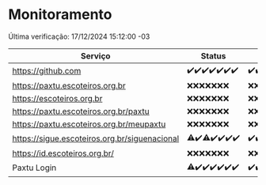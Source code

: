 # Monitoramento

Última verificação: 17/12/2024 15:12:00 -03

|Serviço|Status|Últimas 24h|
|---|---|---|
|https://github.com|<span title="2024-12-10: OK=23">✔️</span><span title="2024-12-11: OK=23">✔️</span><span title="2024-12-12: OK=23">✔️</span><span title="2024-12-13: OK=23">✔️</span><span title="2024-12-14: OK=23">✔️</span><span title="2024-12-15: OK=23">✔️</span><span title="2024-12-16: OK=17">✔️</span>|<span title="16/12/2024 15:12:00 -03 : 200">✔️</span><span title="16/12/2024 16:07:00 -03 : 200">✔️</span><span title="16/12/2024 17:10:00 -03 : 200">✔️</span><span title="16/12/2024 18:07:00 -03 : 200">✔️</span><span title="16/12/2024 19:07:00 -03 : 200">✔️</span><span title="16/12/2024 20:08:00 -03 : 200">✔️</span><span title="16/12/2024 21:44:00 -03 : 200">✔️</span><span title="16/12/2024 23:20:00 -03 : 200">✔️</span><span title="17/12/2024 00:26:00 -03 : 200">✔️</span><span title="17/12/2024 01:11:00 -03 : 200">✔️</span><span title="17/12/2024 02:09:00 -03 : 200">✔️</span><span title="17/12/2024 03:12:00 -03 : 200">✔️</span><span title="17/12/2024 04:09:00 -03 : 200">✔️</span><span title="17/12/2024 05:12:00 -03 : 200">✔️</span><span title="17/12/2024 06:09:00 -03 : 200">✔️</span><span title="17/12/2024 07:09:00 -03 : 200">✔️</span><span title="17/12/2024 08:07:00 -03 : 200">✔️</span><span title="17/12/2024 09:16:00 -03 : 200">✔️</span><span title="17/12/2024 10:21:00 -03 : 200">✔️</span><span title="17/12/2024 11:09:00 -03 : 200">✔️</span><span title="17/12/2024 12:09:00 -03 : 200">✔️</span><span title="17/12/2024 13:11:00 -03 : 200">✔️</span><span title="17/12/2024 14:08:00 -03 : 200">✔️</span><span title="17/12/2024 15:12:00 -03 : 200">✔️</span>|
|https://paxtu.escoteiros.org.br|<span title="2024-12-10: Falhas=23">❌</span><span title="2024-12-11: Falhas=23">❌</span><span title="2024-12-12: Falhas=23">❌</span><span title="2024-12-13: Falhas=23">❌</span><span title="2024-12-14: Falhas=23">❌</span><span title="2024-12-15: Falhas=23">❌</span><span title="2024-12-16: Falhas=17">❌</span>|<span title="16/12/2024 15:12:00 -03 : 403">❌</span><span title="16/12/2024 16:07:00 -03 : 403">❌</span><span title="16/12/2024 17:10:00 -03 : 403">❌</span><span title="16/12/2024 18:07:00 -03 : 403">❌</span><span title="16/12/2024 19:07:00 -03 : 403">❌</span><span title="16/12/2024 20:08:00 -03 : 403">❌</span><span title="16/12/2024 21:44:00 -03 : 403">❌</span><span title="16/12/2024 23:20:00 -03 : 403">❌</span><span title="17/12/2024 00:26:00 -03 : 403">❌</span><span title="17/12/2024 01:11:00 -03 : 403">❌</span><span title="17/12/2024 02:09:00 -03 : 403">❌</span><span title="17/12/2024 03:12:00 -03 : 403">❌</span><span title="17/12/2024 04:09:00 -03 : 403">❌</span><span title="17/12/2024 05:12:00 -03 : 403">❌</span><span title="17/12/2024 06:09:00 -03 : 403">❌</span><span title="17/12/2024 07:09:00 -03 : 403">❌</span><span title="17/12/2024 08:07:00 -03 : 403">❌</span><span title="17/12/2024 09:16:00 -03 : 403">❌</span><span title="17/12/2024 10:21:00 -03 : 403">❌</span><span title="17/12/2024 11:09:00 -03 : 403">❌</span><span title="17/12/2024 12:09:00 -03 : 403">❌</span><span title="17/12/2024 13:11:00 -03 : 403">❌</span><span title="17/12/2024 14:08:00 -03 : 403">❌</span><span title="17/12/2024 15:12:00 -03 : 403">❌</span>|
|https://escoteiros.org.br|<span title="2024-12-10: Falhas=23">❌</span><span title="2024-12-11: Falhas=23">❌</span><span title="2024-12-12: Falhas=23">❌</span><span title="2024-12-13: Falhas=23">❌</span><span title="2024-12-14: Falhas=23">❌</span><span title="2024-12-15: Falhas=23">❌</span><span title="2024-12-16: Falhas=17">❌</span>|<span title="16/12/2024 15:12:00 -03 : 403">❌</span><span title="16/12/2024 16:07:00 -03 : 403">❌</span><span title="16/12/2024 17:10:00 -03 : 403">❌</span><span title="16/12/2024 18:07:00 -03 : 403">❌</span><span title="16/12/2024 19:07:00 -03 : 403">❌</span><span title="16/12/2024 20:08:00 -03 : 403">❌</span><span title="16/12/2024 21:44:00 -03 : 403">❌</span><span title="16/12/2024 23:20:00 -03 : 403">❌</span><span title="17/12/2024 00:26:00 -03 : 403">❌</span><span title="17/12/2024 01:11:00 -03 : 403">❌</span><span title="17/12/2024 02:09:00 -03 : 403">❌</span><span title="17/12/2024 03:12:00 -03 : 403">❌</span><span title="17/12/2024 04:09:00 -03 : 403">❌</span><span title="17/12/2024 05:12:00 -03 : 403">❌</span><span title="17/12/2024 06:09:00 -03 : 403">❌</span><span title="17/12/2024 07:09:00 -03 : 403">❌</span><span title="17/12/2024 08:07:00 -03 : 403">❌</span><span title="17/12/2024 09:16:00 -03 : 403">❌</span><span title="17/12/2024 10:21:00 -03 : 403">❌</span><span title="17/12/2024 11:09:00 -03 : 403">❌</span><span title="17/12/2024 12:09:00 -03 : 403">❌</span><span title="17/12/2024 13:11:00 -03 : 403">❌</span><span title="17/12/2024 14:08:00 -03 : 403">❌</span><span title="17/12/2024 15:12:00 -03 : 403">❌</span>|
|https://paxtu.escoteiros.org.br/paxtu|<span title="2024-12-10: Falhas=23">❌</span><span title="2024-12-11: Falhas=23">❌</span><span title="2024-12-12: Falhas=23">❌</span><span title="2024-12-13: Falhas=23">❌</span><span title="2024-12-14: Falhas=23">❌</span><span title="2024-12-15: Falhas=23">❌</span><span title="2024-12-16: Falhas=17">❌</span>|<span title="16/12/2024 15:12:00 -03 : 403">❌</span><span title="16/12/2024 16:07:00 -03 : 403">❌</span><span title="16/12/2024 17:10:00 -03 : 403">❌</span><span title="16/12/2024 18:07:00 -03 : 403">❌</span><span title="16/12/2024 19:07:00 -03 : 403">❌</span><span title="16/12/2024 20:08:00 -03 : 403">❌</span><span title="16/12/2024 21:44:00 -03 : 403">❌</span><span title="16/12/2024 23:20:00 -03 : 403">❌</span><span title="17/12/2024 00:26:00 -03 : 403">❌</span><span title="17/12/2024 01:11:00 -03 : 403">❌</span><span title="17/12/2024 02:09:00 -03 : 403">❌</span><span title="17/12/2024 03:12:00 -03 : 403">❌</span><span title="17/12/2024 04:09:00 -03 : 403">❌</span><span title="17/12/2024 05:12:00 -03 : 403">❌</span><span title="17/12/2024 06:09:00 -03 : 403">❌</span><span title="17/12/2024 07:09:00 -03 : 403">❌</span><span title="17/12/2024 08:07:00 -03 : 403">❌</span><span title="17/12/2024 09:16:00 -03 : 403">❌</span><span title="17/12/2024 10:21:00 -03 : 403">❌</span><span title="17/12/2024 11:09:00 -03 : 403">❌</span><span title="17/12/2024 12:09:00 -03 : 403">❌</span><span title="17/12/2024 13:11:00 -03 : 403">❌</span><span title="17/12/2024 14:08:00 -03 : 403">❌</span><span title="17/12/2024 15:12:00 -03 : 403">❌</span>|
|https://paxtu.escoteiros.org.br/meupaxtu|<span title="2024-12-10: Falhas=23">❌</span><span title="2024-12-11: Falhas=23">❌</span><span title="2024-12-12: Falhas=23">❌</span><span title="2024-12-13: Falhas=23">❌</span><span title="2024-12-14: Falhas=23">❌</span><span title="2024-12-15: Falhas=23">❌</span><span title="2024-12-16: Falhas=17">❌</span>|<span title="16/12/2024 15:12:00 -03 : 403">❌</span><span title="16/12/2024 16:07:00 -03 : 403">❌</span><span title="16/12/2024 17:10:00 -03 : 403">❌</span><span title="16/12/2024 18:07:00 -03 : 403">❌</span><span title="16/12/2024 19:07:00 -03 : 403">❌</span><span title="16/12/2024 20:08:00 -03 : 403">❌</span><span title="16/12/2024 21:44:00 -03 : 403">❌</span><span title="16/12/2024 23:20:00 -03 : 403">❌</span><span title="17/12/2024 00:26:00 -03 : 403">❌</span><span title="17/12/2024 01:11:00 -03 : 403">❌</span><span title="17/12/2024 02:09:00 -03 : 403">❌</span><span title="17/12/2024 03:12:00 -03 : 403">❌</span><span title="17/12/2024 04:09:00 -03 : 403">❌</span><span title="17/12/2024 05:12:00 -03 : 403">❌</span><span title="17/12/2024 06:09:00 -03 : 403">❌</span><span title="17/12/2024 07:09:00 -03 : 403">❌</span><span title="17/12/2024 08:07:00 -03 : 403">❌</span><span title="17/12/2024 09:16:00 -03 : 403">❌</span><span title="17/12/2024 10:21:00 -03 : 403">❌</span><span title="17/12/2024 11:09:00 -03 : 403">❌</span><span title="17/12/2024 12:09:00 -03 : 403">❌</span><span title="17/12/2024 13:11:00 -03 : 403">❌</span><span title="17/12/2024 14:08:00 -03 : 403">❌</span><span title="17/12/2024 15:12:00 -03 : 403">❌</span>|
|https://sigue.escoteiros.org.br/siguenacional|<span title="2024-12-10: OK=22, Falhas=1">⚠️</span><span title="2024-12-11: OK=23">✔️</span><span title="2024-12-12: OK=21, Falhas=2">⚠️</span><span title="2024-12-13: OK=23">✔️</span><span title="2024-12-14: OK=23">✔️</span><span title="2024-12-15: OK=23">✔️</span><span title="2024-12-16: OK=17">✔️</span>|<span title="16/12/2024 15:12:00 -03 : 200">✔️</span><span title="16/12/2024 16:07:00 -03 : 200">✔️</span><span title="16/12/2024 17:10:00 -03 : 200">✔️</span><span title="16/12/2024 18:07:00 -03 : 200">✔️</span><span title="16/12/2024 19:07:00 -03 : 200">✔️</span><span title="16/12/2024 20:08:00 -03 : 200">✔️</span><span title="16/12/2024 21:44:00 -03 : 200">✔️</span><span title="16/12/2024 23:20:00 -03 : 200">✔️</span><span title="17/12/2024 00:26:00 -03 : 200">✔️</span><span title="17/12/2024 01:11:00 -03 : 200">✔️</span><span title="17/12/2024 02:09:00 -03 : 200">✔️</span><span title="17/12/2024 03:12:00 -03 : 200">✔️</span><span title="17/12/2024 04:09:00 -03 : 200">✔️</span><span title="17/12/2024 05:12:00 -03 : 200">✔️</span><span title="17/12/2024 06:09:00 -03 : 200">✔️</span><span title="17/12/2024 07:09:00 -03 : 200">✔️</span><span title="17/12/2024 08:07:00 -03 : 200">✔️</span><span title="17/12/2024 09:16:00 -03 : 200">✔️</span><span title="17/12/2024 10:21:00 -03 : 200">✔️</span><span title="17/12/2024 11:09:00 -03 : 200">✔️</span><span title="17/12/2024 12:09:00 -03 : 200">✔️</span><span title="17/12/2024 13:11:00 -03 : 200">✔️</span><span title="17/12/2024 14:08:00 -03 : 200">✔️</span><span title="17/12/2024 15:12:00 -03 : 200">✔️</span>|
|https://id.escoteiros.org.br/|<span title="2024-12-10: Falhas=23">❌</span><span title="2024-12-11: Falhas=23">❌</span><span title="2024-12-12: Falhas=23">❌</span><span title="2024-12-13: Falhas=23">❌</span><span title="2024-12-14: Falhas=23">❌</span><span title="2024-12-15: Falhas=23">❌</span><span title="2024-12-16: Falhas=17">❌</span>|<span title="16/12/2024 15:12:00 -03 : 403">❌</span><span title="16/12/2024 16:07:00 -03 : 403">❌</span><span title="16/12/2024 17:10:00 -03 : 403">❌</span><span title="16/12/2024 18:07:00 -03 : 403">❌</span><span title="16/12/2024 19:07:00 -03 : 403">❌</span><span title="16/12/2024 20:08:00 -03 : 403">❌</span><span title="16/12/2024 21:44:00 -03 : 403">❌</span><span title="16/12/2024 23:20:00 -03 : 403">❌</span><span title="17/12/2024 00:26:00 -03 : 403">❌</span><span title="17/12/2024 01:11:00 -03 : 403">❌</span><span title="17/12/2024 02:09:00 -03 : 403">❌</span><span title="17/12/2024 03:12:00 -03 : 403">❌</span><span title="17/12/2024 04:09:00 -03 : 403">❌</span><span title="17/12/2024 05:12:00 -03 : 403">❌</span><span title="17/12/2024 06:09:00 -03 : 403">❌</span><span title="17/12/2024 07:09:00 -03 : 403">❌</span><span title="17/12/2024 08:07:00 -03 : 403">❌</span><span title="17/12/2024 09:16:00 -03 : 403">❌</span><span title="17/12/2024 10:21:00 -03 : 403">❌</span><span title="17/12/2024 11:09:00 -03 : 403">❌</span><span title="17/12/2024 12:09:00 -03 : 403">❌</span><span title="17/12/2024 13:11:00 -03 : 403">❌</span><span title="17/12/2024 14:08:00 -03 : 403">❌</span><span title="17/12/2024 15:12:00 -03 : 403">❌</span>|
|Paxtu Login|<span title="2024-12-10: OK=22, Falhas=1">⚠️</span><span title="2024-12-11: OK=23">✔️</span><span title="2024-12-12: OK=23">✔️</span><span title="2024-12-13: OK=23">✔️</span><span title="2024-12-14: OK=23">✔️</span><span title="2024-12-15: OK=23">✔️</span><span title="2024-12-16: OK=17">✔️</span>|<span title="16/12/2024 15:12:00 -03 : 200">✔️</span><span title="16/12/2024 16:07:00 -03 : 200">✔️</span><span title="16/12/2024 17:10:00 -03 : 200">✔️</span><span title="16/12/2024 18:07:00 -03 : 200">✔️</span><span title="16/12/2024 19:07:00 -03 : 200">✔️</span><span title="16/12/2024 20:08:00 -03 : 200">✔️</span><span title="16/12/2024 21:44:00 -03 : 200">✔️</span><span title="16/12/2024 23:20:00 -03 : 200">✔️</span><span title="17/12/2024 00:26:00 -03 : 200">✔️</span><span title="17/12/2024 01:11:00 -03 : 200">✔️</span><span title="17/12/2024 02:09:00 -03 : 200">✔️</span><span title="17/12/2024 03:12:00 -03 : 200">✔️</span><span title="17/12/2024 04:09:00 -03 : 200">✔️</span><span title="17/12/2024 05:12:00 -03 : 200">✔️</span><span title="17/12/2024 06:09:00 -03 : 200">✔️</span><span title="17/12/2024 07:09:00 -03 : 200">✔️</span><span title="17/12/2024 08:07:00 -03 : 200">✔️</span><span title="17/12/2024 09:16:00 -03 : 200">✔️</span><span title="17/12/2024 10:21:00 -03 : 200">✔️</span><span title="17/12/2024 11:09:00 -03 : 200">✔️</span><span title="17/12/2024 12:09:00 -03 : 200">✔️</span><span title="17/12/2024 13:11:00 -03 : 200">✔️</span><span title="17/12/2024 14:08:00 -03 : 200">✔️</span><span title="17/12/2024 15:12:00 -03 : 200">✔️</span>|
